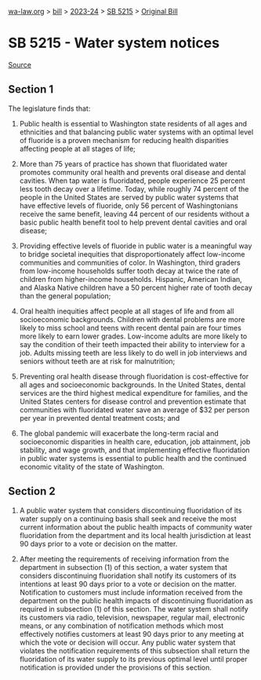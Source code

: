 [wa-law.org](/) > [bill](/bill/) > [2023-24](/bill/2023-24/) > [SB 5215](/bill/2023-24/sb/5215/) > [Original Bill](/bill/2023-24/sb/5215/1/)

# SB 5215 - Water system notices

[Source](http://lawfilesext.leg.wa.gov/biennium/2023-24/Pdf/Bills/Senate%20Bills/5215.pdf)

## Section 1
The legislature finds that:

1. Public health is essential to Washington state residents of all ages and ethnicities and that balancing public water systems with an optimal level of fluoride is a proven mechanism for reducing health disparities affecting people at all stages of life;

2. More than 75 years of practice has shown that fluoridated water promotes community oral health and prevents oral disease and dental cavities. When tap water is fluoridated, people experience 25 percent less tooth decay over a lifetime. Today, while roughly 74 percent of the people in the United States are served by public water systems that have effective levels of fluoride, only 56 percent of Washingtonians receive the same benefit, leaving 44 percent of our residents without a basic public health benefit tool to help prevent dental cavities and oral disease;

3. Providing effective levels of fluoride in public water is a meaningful way to bridge societal inequities that disproportionately affect low-income communities and communities of color. In Washington, third graders from low-income households suffer tooth decay at twice the rate of children from higher-income households. Hispanic, American Indian, and Alaska Native children have a 50 percent higher rate of tooth decay than the general population;

4. Oral health inequities affect people at all stages of life and from all socioeconomic backgrounds. Children with dental problems are more likely to miss school and teens with recent dental pain are four times more likely to earn lower grades. Low-income adults are more likely to say the condition of their teeth impacted their ability to interview for a job. Adults missing teeth are less likely to do well in job interviews and seniors without teeth are at risk for malnutrition;

5. Preventing oral health disease through fluoridation is cost-effective for all ages and socioeconomic backgrounds. In the United States, dental services are the third highest medical expenditure for families, and the United States centers for disease control and prevention estimate that communities with fluoridated water save an average of $32 per person per year in prevented dental treatment costs; and

6. The global pandemic will exacerbate the long-term racial and socioeconomic disparities in health care, education, job attainment, job stability, and wage growth, and that implementing effective fluoridation in public water systems is essential to public health and the continued economic vitality of the state of Washington.

## Section 2
1. A public water system that considers discontinuing fluoridation of its water supply on a continuing basis shall seek and receive the most current information about the public health impacts of community water fluoridation from the department and its local health jurisdiction at least 90 days prior to a vote or decision on the matter.

2. After meeting the requirements of receiving information from the department in subsection (1) of this section, a water system that considers discontinuing fluoridation shall notify its customers of its intentions at least 90 days prior to a vote or decision on the matter. Notification to customers must include information received from the department on the public health impacts of discontinuing fluoridation as required in subsection (1) of this section. The water system shall notify its customers via radio, television, newspaper, regular mail, electronic means, or any combination of notification methods which most effectively notifies customers at least 90 days prior to any meeting at which the vote or decision will occur. Any public water system that violates the notification requirements of this subsection shall return the fluoridation of its water supply to its previous optimal level until proper notification is provided under the provisions of this section.
